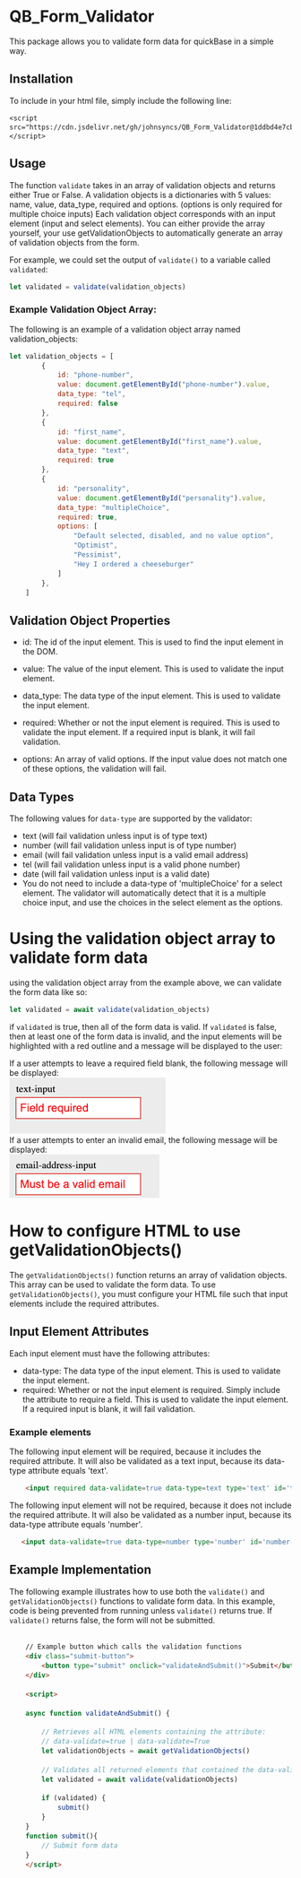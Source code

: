 # QB_Form_Validator

This package allows you to validate form data for quickBase in a simple way.

## Installation
To include in your html file, simply include the following line:

    <script src="https://cdn.jsdelivr.net/gh/johnsyncs/QB_Form_Validator@1ddbd4e7cb9efcc790094d027bc848196ff5282d/QB_Form_Validator.js"></script>

## Usage
The function `validate` takes in an array of validation objects and returns either True or False. A validation objects is a dictionaries with 5 values: name, value, data_type, required and options. (options is only required for multiple choice inputs)
Each validation object corresponds with an input element (input and select elements). You can either provide the array yourself, your use getValidationObjects to automatically generate an array of validation objects from the form.

For example, we could set the output of `validate()` to a variable called `validated`:
```javascript
let validated = validate(validation_objects)
```

### Example Validation Object Array:
The following is an example of a validation object array named validation_objects:

```javascript
let validation_objects = [
        {
            id: "phone-number",
            value: document.getElementById("phone-number").value,
            data_type: "tel",
            required: false
        },
        {
            id: "first_name",
            value: document.getElementById("first_name").value,
            data_type: "text",
            required: true
        },
        {
            id: "personality",
            value: document.getElementById("personality").value,
            data_type: "multipleChoice",
            required: true,
            options: [
                "Default selected, disabled, and no value option",
                "Optimist",
                "Pessimist",
                "Hey I ordered a cheeseburger"
            ]
        },
    ]
```

## Validation Object Properties
* id: The id of the input element. This is used to find the input element in the DOM.

* value: The value of the input element. This is used to validate the input element.

* data_type: The data type of the input element. This is used to validate the input element.

* required: Whether or not the input element is required. This is used to validate the input element. If a required input is blank, it will fail validation.

* options: An array of valid options. If the input value does not match one of these options, the validation will fail.

## Data Types
The following values for `data-type` are supported by the validator:
* text (will fail validation unless input is of type text)
* number (will fail validation unless input is of type number)
* email (will fail validation unless input is a valid email address)
* tel (will fail validation unless input is a valid phone number)
* date (will fail validation unless input is a valid date)
* You do not need to include a data-type of 'multipleChoice' for a select element. The validator will automatically detect that it is a multiple choice input, and use the choices in the select element as the options.


# Using the validation object array to validate form data

using the validation object array from the example above, we can validate the form data like so:

```javascript
let validated = await validate(validation_objects)
```

if `validated` is true, then all of the form data is valid. If `validated` is false, then at least one of the form data is invalid, and the input elements will be highlighted with a red outline and a message will be displayed to the user:

If a user attempts to leave a required field blank, the following message will be displayed:
<br>![img.png](pictures/error_message.png)
<br>If a user attempts to enter an invalid email, the following message will be displayed:
<br>![img.png](img.png)

# How to configure HTML to use getValidationObjects()
The `getValidationObjects()` function returns an array of validation objects. This array can be used to validate the form data. To use `getValidationObjects()`, you must configure your HTML file such that input elements include the required attributes.

## Input Element Attributes
Each input element must have the following attributes:
* data-type: The data type of the input element. This is used to validate the input element.
* required: Whether or not the input element is required. Simply include the attribute to require a field. This is used to validate the input element. If a required input is blank, it will fail validation.
    
### Example elements
The following input element will be required, because it includes the required attribute. It will also be validated as a text input, because its data-type attribute equals 'text'.
 
```html
    <input required data-validate=true data-type=text type='text' id='text-input' placeholder='Text Field'/>
```

The following input element will not be required, because it does not include the required attribute. It will also be validated as a number input, because its data-type attribute equals 'number'.
 ```html
    <input data-validate=true data-type=number type='number' id='number-input' placeholder='Number Field'/>
```

## Example Implementation
The following example illustrates how to use both the `validate()` and `getValidationObjects()` functions to validate form data. In this example, code is being prevented from running unless `validate()` returns true. If `validate()` returns false, the form will not be submitted.

```html    
    
    // Example button which calls the validation functions
    <div class="submit-button">
        <button type="submit" onclick="validateAndSubmit()">Submit</button>
    </div>

    <script>

    async function validateAndSubmit() {
    
        // Retrieves all HTML elements containing the attribute:
        // data-validate=true | data-validate=True
        let validationObjects = await getValidationObjects()
        
        // Validates all returned elements that contained the data-validate attribute
        let validated = await validate(validationObjects)
        
        if (validated) {
            submit()
        }
    }
    function submit(){
        // Submit form data
    }
    </script>
```